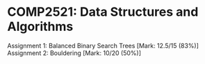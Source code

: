 # COMP2521: Data Structures and Algorithms

Assignment 1: Balanced Binary Search Trees [Mark: 12.5/15 (83%)]
Assignment 2: Bouldering [Mark: 10/20 (50%)]
